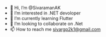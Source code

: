 - 👋 Hi, I’m @SivaramanAK
- 👀 I’m interested in .NET devoloper
- 🌱 I’m currently learning Flutter
- 💞️ I’m looking to collaborate on .Net
- 📫 How to reach me sivargp2k1@gmail.com

<!---
SivaramanAK/SivaramanAK is a ✨ special ✨ repository because its `README.md` (this file) appears on your GitHub profile.
You can click the Preview link to take a look at your changes.
--->
